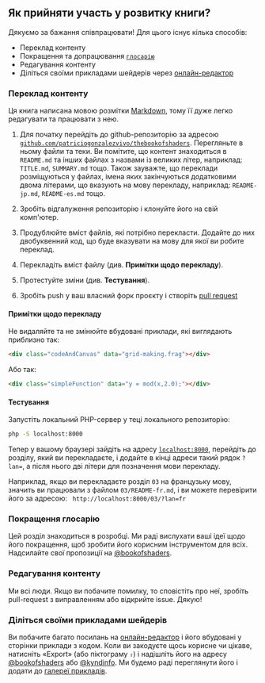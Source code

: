 ## Як прийняти участь у розвитку книги?

Дякуємо за бажання співпрацювати! Для цього існує кілька способів:

- Переклад контенту
- Покращення та допрацювання [```глосарію```](https://github.com/patriciogonzalezvivo/thebookofshaders/tree/master/glossary)
- Редагування контенту
- Діліться своїми прикладами шейдерів через [онлайн-редактор](http://editor.thebookofshaders.com/)

### Переклад контенту

Ця книга написана мовою розмітки [Markdown](https://daringfireball.net/projects/markdown/syntax), тому її дуже легко редагувати та працювати з нею.

1. Для початку перейдіть до github-репозиторію за адресою  [```github.com/patriciogonzalezvivo/thebookofshaders```](https://github.com/patriciogonzalezvivo/thebookofshaders). Перегляньте в ньому файли та теки. Ви помітите, що контент знаходиться в ```README.md``` та інших файлах з назвами із великих літер, наприклад: ```TITLE.md```, ```SUMMARY.md``` тощо. Також зауважте, що переклади розміщуються у файлах, імена яких закінчуються додатковими двома літерами, що вказують на мову перекладу, наприклад: ```README-jp.md```, ```README-es.md``` тощо.

2. Зробіть відгалуження репозиторію і клонуйте його на свій комп'ютер.

3. Продублюйте вміст файлів, які потрібно перекласти. Додайте до них двобуквенний код, що буде вказувати на мову для якої ви робите переклад.

4. Перекладіть вміст файлу (див. **Примітки щодо перекладу**).

5. Протестуйте зміни (див. **Тестування**).

6. Зробіть push у ваш власний форк проєкту і створіть [pull request](https://help.github.com/articles/using-pull-requests/)

#### Примітки щодо перекладу

Не видаляйте та не змінюйте вбудовані приклади, які виглядають приблизно так:

```html
<div class="codeAndCanvas" data="grid-making.frag"></div>
```

Або так:

```html
<div class="simpleFunction" data="y = mod(x,2.0);"></div>
```

#### Тестування

Запустіть локальний PHP-сервер у теці локального репозиторію:

```bash
php -S localhost:8000
```

Тепер у вашому браузері зайдіть на адресу [```localhost:8000```](http://localhost:8000), перейдіть до розділу, який ви перекладаєте, і додайте в кінці адреси такий рядок ```?lan=```, а після нього дві літери для позначення мови перекладу.

Наприклад, якщо ви перекладаєте розділ ```03``` на французьку мову, значить ви працювали з файлом ```03/README-fr.md```, і ви можете перевірити його за адресою: ``` http://localhost:8000/03/?lan=fr```

### Покращення глосарію

Цей розділ знаходиться в розробці. Ми раді вислухати ваші ідеї щодо його покращення, щоб зробити його корисним інструментом для всіх. Надсилайте свої пропозиції на [@bookofshaders](https://twitter.com/bookofshaders).

### Редагування контенту

Ми всі люди. Якщо ви побачите помилку, то сповістіть про неї, зробіть pull-request з виправленням або відкрийте issue. Дякую!

### Діліться своїми прикладами шейдерів

Ви побачите багато посилань на [онлайн-редактор](http://editor.thebookofshaders.com/) і його вбудовані у сторінки приклади з кодом.
Коли ви закодуєте щось корисне чи цікаве, натисніть «Export» (або піктограму ```⇪```) і надішліть його на адресу [@bookofshaders](https://twitter.com/bookofshaders) або [@kyndinfo](https://twitter.com/kyndinfo). Ми будемо раді переглянути його і додати до [галереї прикладів](https://thebookofshaders.com/examples/).
